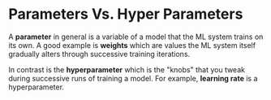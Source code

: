 # Parameters Vs. Hyper Parameters

A **parameter** in general is a variable of a model that the ML system trains on its own. A good example is
**weights** which are values the ML system itself gradually alters through successive training iterations.

In contrast is the **hyperparameter** which is the "knobs" that you tweak during successive runs of training
a model. For example, **learning rate** is a hyperparameter.
